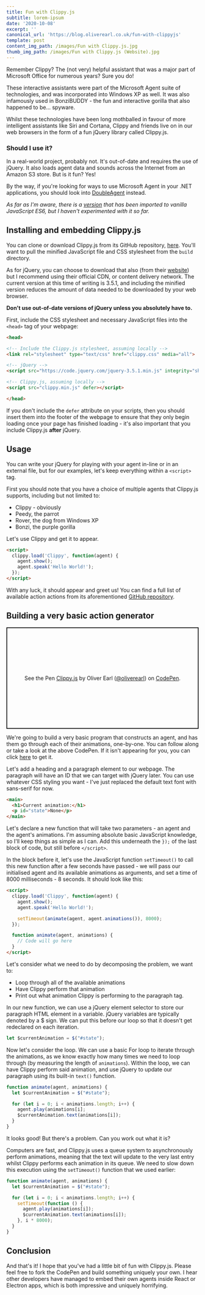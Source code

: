 ```yaml
---
title: Fun with Clippy.js
subtitle: lorem-ipsum
date: '2020-10-08'
excerpt: ''
canonical_url: 'https://blog.oliverearl.co.uk/fun-with-clippyjs'
template: post
content_img_path: /images/Fun with Clippy.js.jpg
thumb_img_path: /images/Fun with Clippy.js (Website).jpg
---
```

Remember Clippy? The (not very) helpful assistant that was a major part of Microsoft Office for numerous years? Sure you do!

These interactive assistants were part of the Microsoft Agent suite of technologies, and was incorporated into Windows XP as well. It was also infamously used in BonziBUDDY - the fun and interactive gorilla that also happened to be... spyware.

Whilst these technologies have been long mothballed in favour of more intelligent assistants like Siri and Cortana, Clippy and friends live on in our web browsers in the form of a fun jQuery library called Clippy.js.

### Should I use it?

In a real-world project, probably not. It's out-of-date and requires the use of jQuery. It also loads agent data and sounds across the Internet from an Amazon S3 store. But is it fun? Yes! 

By the way, if you're looking for ways to use Microsoft Agent in your .NET applications, you should look into [DoubleAgent](http://doubleagent.sourceforge.net/) instead.

*As far as I'm aware, there is a [version](https://github.com/pi0/clippyjs) that has been imported to vanilla JavaScript ES6, but I haven't experimented with it so far.*

## Installing and embedding Clippy.js

You can clone or download Clippy.js from its GitHub repository, [here](https://github.com/smore-inc/clippy.js/). You'll want to pull the minified JavaScript file and CSS stylesheet from the `build` directory.

As for jQuery, you can choose to download that also (from their [website](https://code.jquery.com/jquery/)) but I recommend using their official CDN, or content delivery network. The current version at this time of writing is 3.5.1, and including the minified version reduces the amount of data needed to be downloaded by your web browser. 

**Don't use out-of-date versions of jQuery unless you absolutely have to.**

First, include the CSS stylesheet and necessary JavaScript files into the `<head>` tag of your webpage:

```html
<head>

<!-- Include the Clippy.js stylesheet, assuming locally -->
<link rel="stylesheet" type="text/css" href="clippy.css" media="all">

<!-- jQuery -->
<script src="https://code.jquery.com/jquery-3.5.1.min.js" integrity="sha256-9/aliU8dGd2tb6OSsuzixeV4y/faTqgFtohetphbbj0=" crossorigin="anonymous" defer></script>

<!-- Clippy.js, assuming locally -->
<script src="clippy.min.js" defer></script>

</head>
```

If you don't include the `defer` attribute on your scripts, then you should insert them into the footer of the webpage to ensure that they only begin loading once your page has finished loading - it's also important that you include Clippy.js **after** jQuery.


## Usage

You can write your jQuery for playing with your agent in-line or in an external file, but for our examples, let's keep everything within a `<script>` tag.

First you should note that you have a choice of multiple agents that Clippy.js supports, including but not limited to:

- Clippy - obviously
- Peedy, the parrot
- Rover, the dog from Windows XP
- Bonzi, the purple gorilla

Let's use Clippy and get it to appear.

```html
<script>
  clippy.load('Clippy', function(agent) {
    agent.show();
    agent.speak('Hello World!');
  });
</script>
```

With any luck, it should appear and greet us! You can find a full list of available action actions from its aforementioned [GitHub repository](https://github.com/smore-inc/clippy.js/).

## Building a very basic action generator

<p class="codepen" data-height="265" data-theme-id="light" data-default-tab="js,result" data-user="oliverearl" data-slug-hash="OJXVJNz" data-preview="true" style="height: 265px; box-sizing: border-box; display: flex; align-items: center; justify-content: center; border: 2px solid; margin: 1em 0; padding: 1em;" data-pen-title="Clippy.js">
  <span>See the Pen <a href="https://codepen.io/oliverearl/pen/OJXVJNz">
  Clippy.js</a> by Oliver Earl (<a href="https://codepen.io/oliverearl">@oliverearl</a>)
  on <a href="https://codepen.io">CodePen</a>.</span>
</p>
<script async src="https://static.codepen.io/assets/embed/ei.js"></script>

We're going to build a very basic program that constructs an agent, and has them go through each of their animations, one-by-one. You can follow along or take a look at the above CodePen. If it isn't appearing for you, you can click [here]([https://codepen.io/oliverearl/pen/OJXVJNz]) to get it.

Let's add a heading and a paragraph element to our webpage. The paragraph will have an ID that we can target with jQuery later. You can use whatever CSS styling you want - I've just replaced the default text font with sans-serif for now.

```html
<main>
  <h1>Current animation:</h1>
  <p id="state">None</p>
</main>
```

Let's declare a new function that will take two parameters - an agent and the agent's animations. I'm assuming absolute basic JavaScript knowledge, so I'll keep things as simple as I can. Add this underneath the `});` of the last block of code, but still before `</script>`.

In the block before it, let's use the JavaScript function `setTimeout()` to call this new function after a few seconds have passed - we will pass our initialised agent and its available animations as arguments, and set a time of 8000 milliseconds - 8 seconds. It should look like this:

```html
<script>
  clippy.load('Clippy', function(agent) {
    agent.show();
    agent.speak('Hello World!');

    setTimeout(animate(agent, agent.animations()), 8000);
  });

  function animate(agent, animations) {
    // Code will go here
  }
</script>
```

Let's consider what we need to do by decomposing the problem, we want to:

- Loop through all of the available animations
- Have Clippy perform that animation
- Print out what animation Clippy is performing to the paragraph tag.

In our new function, we can use a jQuery element selector to store our paragraph HTML element in a variable. jQuery variables are typically denoted by a $ sign. We can put this before our loop so that it doesn't get redeclared on each iteration.

```js
let $currentAnimation = $("#state");
```

Now let's consider the loop. We can use a basic For loop to iterate through the animations, as we know exactly how many times we need to loop through (by measuring the length of `animations`). Within the loop, we can have Clippy perform said animation, and use jQuery to update our paragraph using its built-in `text()` function.

```js
function animate(agent, animations) {
  let $currentAnimation = $("#state");

  for (let i = 0; i < animations.length; i++) {
    agent.play(animations[i];
    $currentAnimation.text(animations[i]);
  }
}
```
It looks good! But there's a problem. Can you work out what it is?

Computers are fast, and Clippy.js uses a queue system to asynchronously perform animations, meaning that the text will update to the very last entry whilst Clippy performs each animation in its queue. We need to slow down this execution using the `setTimeout()` function that we used earlier:

```js
function animate(agent, animations) {
  let $currentAnimation = $("#state");

  for (let i = 0; i < animations.length; i++) {
    setTimeout(function () {
      agent.play(animations[i]);
      $currentAnimation.text(animations[i]);
    }, i * 8000);
  }
}
```

## Conclusion

And that's it! I hope that you've had a little bit of fun with Clippy.js. Please feel free to fork the CodePen and build something uniquely your own. I hear other developers have managed to embed their own agents inside React or Electron apps, which is both impressive and uniquely horrifying.